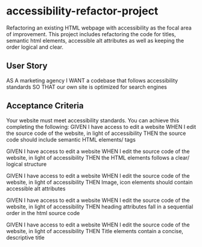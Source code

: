 # accessibility-refactor-project
Refactoring an existing HTML webpage with accessibility as the focal area of improvement. This project includes refactoring the code for titles, semantic html elements, accessible alt attributes as well as keeping the order logical and clear. 

## User Story

AS A marketing agency
I WANT a codebase that follows accessibility standards
SO THAT our own site is optimized for search engines

## Acceptance Criteria
Your website must meet accessibility standards. You can achieve this completing the following:
GIVEN I have access to edit a website
WHEN I edit the source code of the website, in light of accessibility
THEN the source code should include semantic HTML elements/ tags

GIVEN I have access to edit a website
WHEN I edit the source code of the website, in light of accessibility
THEN the HTML elements follows a clear/ logical structure

GIVEN I have access to edit a website
WHEN I edit the source code of the website, in light of accessibility
THEN Image, icon elements should contain accessible alt attributes

GIVEN I have access to edit a website
WHEN I edit the source code of the website, in light of accessibility
THEN heading attributes fall in a sequential order in the html source code

GIVEN I have access to edit a website
WHEN I edit the source code of the website, in light of accessibility
THEN Title elements contain a concise, descriptive title
